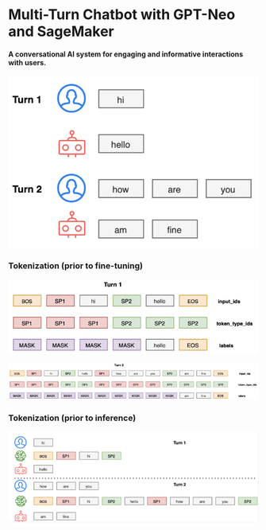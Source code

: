 # Multi-Turn Chatbot with GPT-Neo and SageMaker
#### A conversational AI system for engaging and informative interactions with users.


![Alt Text](./img/mtc1.png)

### Tokenization (prior to fine-tuning)
![Alt Text](img/mtc2.png)

![Alt Text](./img/mtc3.png)


### Tokenization (prior to inference)
![Alt Text](./img/mtc4.png)
